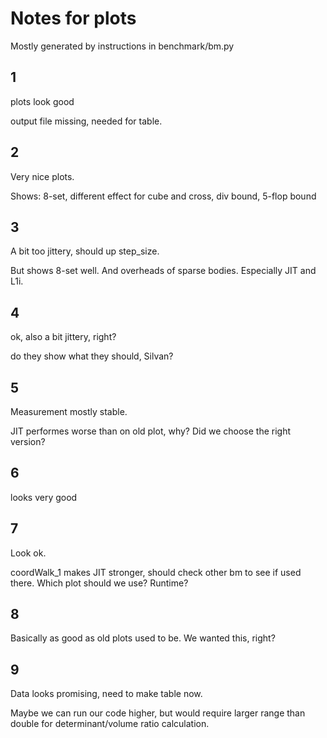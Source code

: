 # Notes for plots

Mostly generated by instructions in benchmark/bm.py

## 1
plots look good

output file missing, needed for table.

## 2
Very nice plots.

Shows: 8-set, different effect for cube and cross, div bound, 5-flop bound

## 3
A bit too jittery, should up step_size.

But shows 8-set well. And overheads of sparse bodies. Especially JIT and L1i.

## 4
ok, also a bit jittery, right?

do they show what they should, Silvan?

## 5
Measurement mostly stable.

JIT performes worse than on old plot, why? Did we choose the right version?

## 6
looks very good

## 7
Look ok.

coordWalk_1 makes JIT stronger, should check other bm to see if used there.
Which plot should we use? Runtime?

## 8
Basically as good as old plots used to be. We wanted this, right?

## 9
Data looks promising, need to make table now.

Maybe we can run our code higher, but would require larger range than double for determinant/volume ratio calculation.


